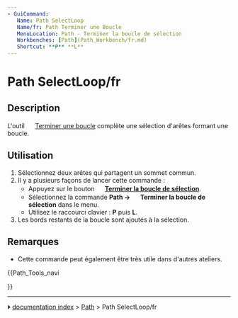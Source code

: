 ```yaml
---
- GuiCommand:
   Name: Path SelectLoop
   Name/fr: Path Terminer une Boucle
   MenuLocation: Path - Terminer la boucle de sélection
   Workbenches: [Path](Path_Workbench/fr.md)
   Shortcut: **P** **L**
---
```


# Path SelectLoop/fr

## Description

L\'outil <img alt="" src=images/Path_SelectLoop.svg  style="width:16px;"> [Terminer une boucle](Path_SelectLoop/fr.md) complète une sélection d\'arêtes formant une boucle.



## Utilisation

1.  Sélectionnez deux arêtes qui partagent un sommet commun.
2.  Il y a plusieurs façons de lancer cette commande :
    -   Appuyez sur le bouton **<img src="images/Path_SelectLoop.svg" width=16px> [Terminer la boucle de sélection](Path_SelectLoop/fr.md)**.
    -   Sélectionnez la commande **Path → <img src="images/Path_SelectLoop.svg" width=16px> Terminer la boucle de sélection** dans le menu.
    -   Utilisez le raccourci clavier : **P** puis **L**.
3.  Les bords restants de la boucle sont ajoutés à la sélection.



## Remarques

-   Cette commande peut également être très utile dans d\'autres ateliers.





{{Path_Tools_navi

}}



---
⏵ [documentation index](../README.md) > [Path](Path_Workbench.md) > Path SelectLoop/fr
